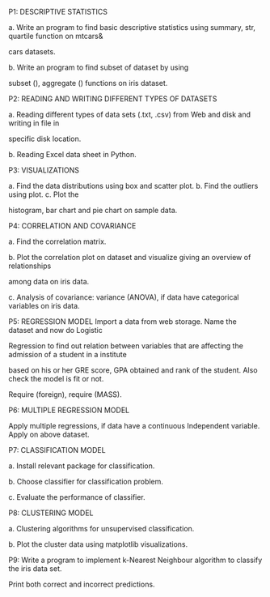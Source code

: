 P1: DESCRIPTIVE STATISTICS 

a. Write an program to find basic descriptive statistics using summary, str, quartile function on mtcars& 

cars datasets. 

b. Write an program to find subset of dataset by using 

subset (), aggregate () functions on iris dataset. 

P2: READING AND WRITING DIFFERENT TYPES OF DATASETS 

a. Reading different types of data sets (.txt, .csv) from Web and disk and writing in file in 

specific disk location. 

b. Reading Excel data sheet in Python. 

P3: VISUALIZATIONS

a. Find the data distributions using box and scatter plot. b. Find the outliers using plot. c. Plot the 

histogram, bar chart and pie chart on sample data. 

P4: CORRELATION AND COVARIANCE 

a. Find the correlation matrix. 

b. Plot the correlation plot on dataset and visualize giving an overview of relationships 

among data on iris data. 

c. Analysis of covariance: variance (ANOVA), if data have categorical variables on iris data. 

P5: REGRESSION MODEL Import a data from web storage. Name the dataset and now do Logistic 

Regression to find out relation between variables that are affecting the admission of a student in a institute 

based on his or her GRE score, GPA obtained and rank of the student. Also check the model is fit or not. 

Require (foreign), require (MASS). 

P6: MULTIPLE REGRESSION MODEL 

Apply multiple regressions, if data have a continuous Independent variable. Apply on above dataset. 

P7: CLASSIFICATION MODEL 

a. Install relevant package for classification. 

b. Choose classifier for classification problem. 

c. Evaluate the performance of classifier. 

P8: CLUSTERING MODEL 

a. Clustering algorithms for unsupervised classification. 

b. Plot the cluster data using matplotlib visualizations. 

P9: Write a program to implement k-Nearest Neighbour algorithm to classify the iris data set. 

Print both correct and incorrect predictions.

